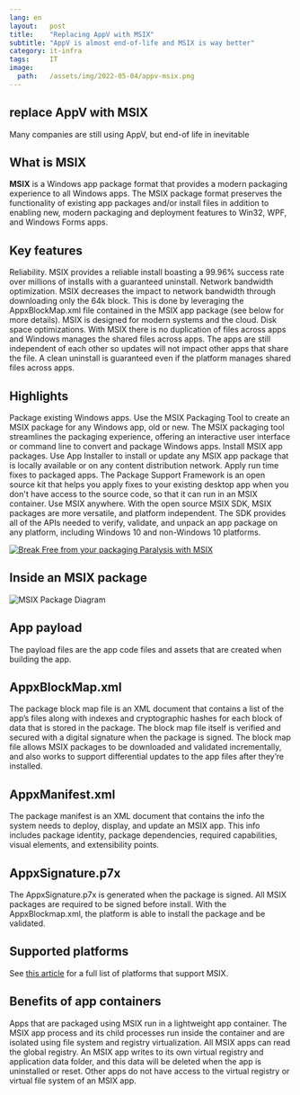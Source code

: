 ```yaml
---
lang: en
layout:   post
title:    "Replacing AppV with MSIX"
subtitle: "AppV is almost end-of-life and MSIX is way better"
category: it-infra
tags:     IT
image:
  path:   /assets/img/2022-05-04/appv-msix.png
---
```

## replace AppV with MSIX
Many companies are still using AppV, but end-of life in inevitable
## What is MSIX
**MSIX** is a Windows app package format that provides a modern packaging experience to all Windows apps. The MSIX package format preserves the functionality of existing app packages and/or install files in addition to enabling new, modern packaging and deployment features to Win32, WPF, and Windows Forms apps.
## Key features
Reliability. MSIX provides a reliable install boasting a 99.96% success rate over millions of installs with a guaranteed uninstall.
Network bandwidth optimization. MSIX decreases the impact to network bandwidth through downloading only the 64k block. This is done by leveraging the AppxBlockMap.xml file contained in the MSIX app package (see below for more details). MSIX is designed for modern systems and the cloud.
Disk space optimizations. With MSIX there is no duplication of files across apps and Windows manages the shared files across apps. The apps are still independent of each other so updates will not impact other apps that share the file. A clean uninstall is guaranteed even if the platform manages shared files across apps.
## Highlights
Package existing Windows apps. Use the MSIX Packaging Tool to create an MSIX package for any Windows app, old or new. The MSIX packaging tool streamlines the packaging experience, offering an interactive user interface or command line to convert and package Windows apps.
Install MSIX app packages. Use App Installer to install or update any MSIX app package that is locally available or on any content distribution network.
Apply run time fixes to packaged apps. The Package Support Framework is an open source kit that helps you apply fixes to your existing desktop app when you don't have access to the source code, so that it can run in an MSIX container.
Use MSIX anywhere. With the open source MSIX SDK, MSIX packages are more versatile, and platform independent. The SDK provides all of the APIs needed to verify, validate, and unpack an app package on any platform, including Windows 10 and non-Windows 10 platforms.

[![Break Free from your packaging Paralysis with MSIX](https://img.youtube.com/vi/phrD081sMWc/0.jpg)](https://www.youtube.com/watch?v=phrD081sMWc&feature=emb_imp_woyt)

## Inside an MSIX package
![MSIX Package Diagram](https://docs.microsoft.com/en-us/windows/msix/package/images/msixpackage.png)

## App payload
The payload files are the app code files and assets that are created when building the app.

## AppxBlockMap.xml
The package block map file is an XML document that contains a list of the app’s files along with indexes and cryptographic hashes for each block of data that is stored in the package. The block map file itself is verified and secured with a digital signature when the package is signed. The block map file allows MSIX packages to be downloaded and validated incrementally, and also works to support differential updates to the app files after they’re installed.

## AppxManifest.xml
The package manifest is an XML document that contains the info the system needs to deploy, display, and update an MSIX app. This info includes package identity, package dependencies, required capabilities, visual elements, and extensibility points.

## AppxSignature.p7x
The AppxSignature.p7x is generated when the package is signed. All MSIX packages are required to be signed before install. With the AppxBlockmap.xml, the platform is able to install the package and be validated.

## Supported platforms
See [this article](https://docs.microsoft.com/en-us/windows/msix/supported-platforms) for a full list of platforms that support MSIX.

## Benefits of app containers
Apps that are packaged using MSIX run in a lightweight app container. The MSIX app process and its child processes run inside the container and are isolated using file system and registry virtualization. All MSIX apps can read the global registry. An MSIX app writes to its own virtual registry and application data folder, and this data will be deleted when the app is uninstalled or reset. Other apps do not have access to the virtual registry or virtual file system of an MSIX app.